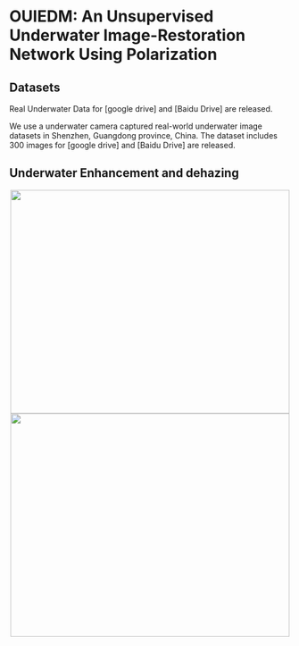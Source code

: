 
<div align=left><div>

# OUIEDM: An Unsupervised Underwater Image-Restoration Network Using Polarization

<div align=left><div>

## Datasets
Real Underwater Data for [google drive] and [Baidu Drive] are released.

We use a underwater camera captured real-world underwater image datasets in Shenzhen, Guangdong province, China. The dataset includes 300 images for [google drive] and [Baidu Drive] are released.
<div align=left><div>
  
## Underwater Enhancement and dehazing

<div align=center><img src="effect.png" width="500" height="400" >
  
<div align=center><img src="effect1.gif" width="500" height="400" >

<div align=left><div>
